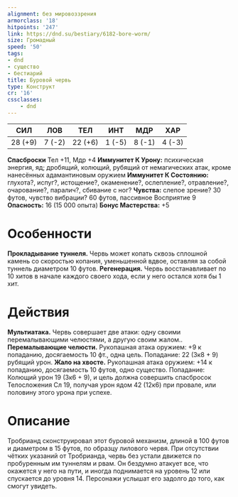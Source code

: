 ```yaml
---
alignment: без мировоззрения
armorclass: '18'
hitpoints: '247'
link: https://dnd.su/bestiary/6182-bore-worm/
size: Громадный
speed: '50'
tags:
- dnd
- существо
- бестиарий
title: Буровой червь
type: Конструкт
cr: '16'
cssclasses:
    - dnd
---
```



| СИЛ | ЛОВ | ТЕЛ | ИНТ | МДР | ХАР |
|---|---|---|---|---|---|
| 28 (+9) | 7 (-2) | 22 (+6) | 1 (-5) | 8 (-1) | 4 (-3) |
**Спасброски** Тел +11, Мдр +4
**Иммунитет К Урону:** психическая энергия, яд; дробящий, колющий, рубящий от немагических атак, кроме нанесённых адамантиновым оружием
**Иммунитет К Состоянию:** глухота?, испуг?, истощение?, окаменение?, ослепление?, отравление?, очарование?, паралич?, сбивание с ног?
**Чувства:** слепое зрение? 30 футов, чувство вибрации? 60 футов, пассивное Восприятие 9
**Опасность:** 16 (15 000 опыта)
**Бонус Мастерства:** +5


# Особенности
**Прокладывание туннеля.** Червь может копать сквозь сплошной камень со скоростью копания, уменьшенной вдвое, оставляя за собой туннель диаметром 10 футов.
**Регенерация.** Червь восстанавливает по 10 хитов в начале каждого своего хода, если у него остался хотя бы 1 хит.


# Действия
**Мультиатака.** Червь совершает две атаки: одну своими перемалывающими челюстями, а другую своим жалом..
**Перемалывающие челюсти.** Рукопашная атака оружием: +9 к попаданию, досягаемость 10 фт., одна цель. Попадание: 22 (3к8 + 9) рубящий урон.
**Жало на хвосте.** Рукопашная атака оружием: +14 к попаданию, досягаемость 10 футов, одно существо. Попадание: Колющий урон 19 (3к6 + 9), и цель должна совершить спасбросок Телосложения Сл 19, получая урон ядом 42 (12к6) при провале, или половину этого урона при успехе.


# Описание
Тробрианд сконструировал этот буровой механизм, длиной в 100 футов и диаметром в 15 футов, по образцу лилового червя. При отсутствии чётких указаний от Тробрианда, червь без устали движется по пробуренным им туннелям и рвам. Он бездумно атакует все, что окажется у него на пути, и иногда поднимается на уровень 12 или спускается до уровня 14. Персонажи услышат его задолго до того, как смогут увидеть.